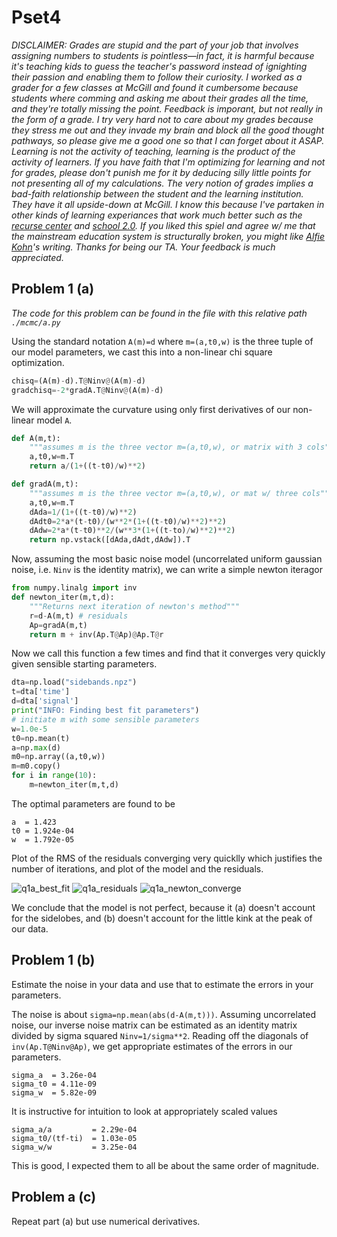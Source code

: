 # Pset4

*DISCLAIMER: Grades are stupid and the part of your job that involves assigning numbers to students is pointless—in fact, it is harmful because it's teaching kids to guess the teacher's password instead of ignighting their passion and enabling them to follow their curiosity. I worked as a grader for a few classes at McGill and found it cumbersome because students where comming and asking me about their grades all the time, and they're totally missing the point. Feedback is imporant, but not really in the form of a grade. I try very hard not to care about my grades because they stress me out and they invade my brain and block all the good thought pathways, so please give me a good one so that I can forget about it ASAP. Learning is not the activity of teaching, learning is the product of the activity of learners. If you have faith that I'm optimizing for learning and not for grades, please don't punish me for it by deducing silly little points for not presenting all of my calculations. The very notion of grades implies a bad-faith relationship between the student and the learning institution. They have it all upside-down at McGill. I know this because I've partaken in other kinds of learning experiances that work much better such as the [recurse center](https://www.recurse.com/about) and [school 2.0](https://school2point0.com/). If you liked this spiel and agree w/ me that the mainstream education system is structurally broken, you might like [Alfie Kohn](https://www.alfiekohn.org/blog/)'s writing. Thanks for being our TA. Your feedback is much appreciated.*

## Problem 1 (a)

*The code for this problem can be found in the file with this relative path `./mcmc/a.py`*

Using the standard notation `A(m)=d` where `m=(a,t0,w)` is the three tuple of our model parameters, we cast this into a non-linear chi square optimization. 

```python
chisq=(A(m)-d).T@Ninv@(A(m)-d)
gradchisq=-2*gradA.T@Ninv@(A(m)-d)
```

We will approximate the curvature using only first derivatives of our non-linear model `A`. 

```python
def A(m,t):
    """assumes m is the three vector m=(a,t0,w), or matrix with 3 cols"""
    a,t0,w=m.T
    return a/(1+((t-t0)/w)**2)

def gradA(m,t):
    """assumes m is the three vector m=(a,t0,w), or mat w/ three cols"""
    a,t0,w=m.T
    dAda=1/(1+((t-t0)/w)**2)
    dAdt0=2*a*(t-t0)/(w**2*(1+((t-t0)/w)**2)**2)
    dAdw=2*a*(t-t0)**2/(w**3*(1+((t-to)/w)**2)**2)
    return np.vstack([dAda,dAdt,dAdw]).T
```

Now, assuming the most basic noise model (uncorrelated uniform gaussian noise, i.e. `Ninv` is the identity matrix), we can write a simple newton iteragor

```python
from numpy.linalg import inv
def newton_iter(m,t,d):
    """Returns next iteration of newton's method"""
    r=d-A(m,t) # residuals
    Ap=gradA(m,t)
    return m + inv(Ap.T@Ap)@Ap.T@r 
```

Now we call this function a few times and find that it converges very quickly given sensible starting parameters. 

```python
dta=np.load("sidebands.npz")
t=dta['time']
d=dta['signal']
print("INFO: Finding best fit parameters")
# initiate m with some sensible parameters
w=1.0e-5
t0=np.mean(t)
a=np.max(d)
m0=np.array((a,t0,w))  
m=m0.copy()
for i in range(10):
    m=newton_iter(m,t,d)
```

The optimal parameters are found to be

```
a  = 1.423
t0 = 1.924e-04
w  = 1.792e-05
```

Plot of the RMS of the residuals converging very quicklly which justifies the number of iterations, and plot of the model and the residuals.

![q1a_best_fit](https://user-images.githubusercontent.com/21654151/195674173-8eaf7aea-f1d0-46fe-809f-c55949f7cc1f.png)
![q1a_residuals](https://user-images.githubusercontent.com/21654151/195674177-29c3aaff-43f9-47f7-ad7e-f0db3e7e6d4c.png)
![q1a_newton_converge](https://user-images.githubusercontent.com/21654151/195674175-221ae87b-9143-4b8f-9f79-a3c3cd47c3bf.png)

We conclude that the model is not perfect, because it (a) doesn't account for the sidelobes, and (b) doesn't account for the little kink at the peak of our data. 


## Problem 1 (b)

Estimate the noise in your data and use that to estimate the errors in your parameters. 

The noise is about `sigma=np.mean(abs(d-A(m,t)))`. Assuming uncorrelated noise, our inverse noise matrix can be estimated as an identity matrix divided by sigma squared `Ninv=1/sigma**2`. Reading off the diagonals of `inv(Ap.T@Ninv@Ap)`, we get appropriate estimates of the errors in our parameters. 

```
sigma_a  = 3.26e-04
sigma_t0 = 4.11e-09
sigma_w  = 5.82e-09
```

It is instructive for intuition to look at appropriately scaled values

```
sigma_a/a         = 2.29e-04
sigma_t0/(tf-ti)  = 1.03e-05
sigma_w/w         = 3.25e-04
```

This is good, I expected them to all be about the same order of magnitude. 

## Problem a (c)

Repeat part (a) but use numerical derivatives. 

















